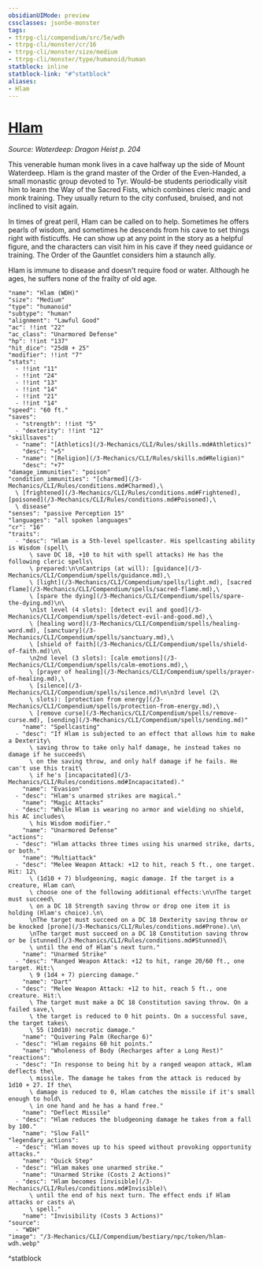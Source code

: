 ```yaml
---
obsidianUIMode: preview
cssclasses: json5e-monster
tags:
- ttrpg-cli/compendium/src/5e/wdh
- ttrpg-cli/monster/cr/16
- ttrpg-cli/monster/size/medium
- ttrpg-cli/monster/type/humanoid/human
statblock: inline
statblock-link: "#^statblock"
aliases:
- Hlam
---
```

# [Hlam](3-Mechanics\CLI\Compendium\bestiary\npc/hlam-wdh.md)
*Source: Waterdeep: Dragon Heist p. 204*  

This venerable human monk lives in a cave halfway up the side of Mount Waterdeep. Hlam is the grand master of the Order of the Even-Handed, a small monastic group devoted to Tyr. Would-be students periodically visit him to learn the Way of the Sacred Fists, which combines cleric magic and monk training. They usually return to the city confused, bruised, and not inclined to visit again.

In times of great peril, Hlam can be called on to help. Sometimes he offers pearls of wisdom, and sometimes he descends from his cave to set things right with fisticuffs. He can show up at any point in the story as a helpful figure, and the characters can visit him in his cave if they need guidance or training. The Order of the Gauntlet considers him a staunch ally.

Hlam is immune to disease and doesn't require food or water. Although he ages, he suffers none of the frailty of old age.

```statblock
"name": "Hlam (WDH)"
"size": "Medium"
"type": "humanoid"
"subtype": "human"
"alignment": "Lawful Good"
"ac": !!int "22"
"ac_class": "Unarmored Defense"
"hp": !!int "137"
"hit_dice": "25d8 + 25"
"modifier": !!int "7"
"stats":
  - !!int "11"
  - !!int "24"
  - !!int "13"
  - !!int "14"
  - !!int "21"
  - !!int "14"
"speed": "60 ft."
"saves":
  - "strength": !!int "5"
  - "dexterity": !!int "12"
"skillsaves":
  - "name": "[Athletics](/3-Mechanics/CLI/Rules/skills.md#Athletics)"
    "desc": "+5"
  - "name": "[Religion](/3-Mechanics/CLI/Rules/skills.md#Religion)"
    "desc": "+7"
"damage_immunities": "poison"
"condition_immunities": "[charmed](/3-Mechanics/CLI/Rules/conditions.md#Charmed),\
  \ [frightened](/3-Mechanics/CLI/Rules/conditions.md#Frightened), [poisoned](/3-Mechanics/CLI/Rules/conditions.md#Poisoned),\
  \ disease"
"senses": "passive Perception 15"
"languages": "all spoken languages"
"cr": "16"
"traits":
  - "desc": "Hlam is a 5th-level spellcaster. His spellcasting ability is Wisdom (spell\
      \ save DC 18, +10 to hit with spell attacks) He has the following cleric spells\
      \ prepared:\n\nCantrips (at will): [guidance](/3-Mechanics/CLI/Compendium/spells/guidance.md),\
      \ [light](/3-Mechanics/CLI/Compendium/spells/light.md), [sacred flame](/3-Mechanics/CLI/Compendium/spells/sacred-flame.md),\
      \ [spare the dying](/3-Mechanics/CLI/Compendium/spells/spare-the-dying.md)\n\
      \n1st level (4 slots): [detect evil and good](/3-Mechanics/CLI/Compendium/spells/detect-evil-and-good.md),\
      \ [healing word](/3-Mechanics/CLI/Compendium/spells/healing-word.md), [sanctuary](/3-Mechanics/CLI/Compendium/spells/sanctuary.md),\
      \ [shield of faith](/3-Mechanics/CLI/Compendium/spells/shield-of-faith.md)\n\
      \n2nd level (3 slots): [calm emotions](/3-Mechanics/CLI/Compendium/spells/calm-emotions.md),\
      \ [prayer of healing](/3-Mechanics/CLI/Compendium/spells/prayer-of-healing.md),\
      \ [silence](/3-Mechanics/CLI/Compendium/spells/silence.md)\n\n3rd level (2\
      \ slots): [protection from energy](/3-Mechanics/CLI/Compendium/spells/protection-from-energy.md),\
      \ [remove curse](/3-Mechanics/CLI/Compendium/spells/remove-curse.md), [sending](/3-Mechanics/CLI/Compendium/spells/sending.md)"
    "name": "Spellcasting"
  - "desc": "If Hlam is subjected to an effect that allows him to make a Dexterity\
      \ saving throw to take only half damage, he instead takes no damage if he succeeds\
      \ on the saving throw, and only half damage if he fails. He can't use this trait\
      \ if he's [incapacitated](/3-Mechanics/CLI/Rules/conditions.md#Incapacitated)."
    "name": "Evasion"
  - "desc": "Hlam's unarmed strikes are magical."
    "name": "Magic Attacks"
  - "desc": "While Hlam is wearing no armor and wielding no shield, his AC includes\
      \ his Wisdom modifier."
    "name": "Unarmored Defense"
"actions":
  - "desc": "Hlam attacks three times using his unarmed strike, darts, or both."
    "name": "Multiattack"
  - "desc": "Melee Weapon Attack: +12 to hit, reach 5 ft., one target. Hit: 12\
      \ (1d10 + 7) bludgeoning, magic damage. If the target is a creature, Hlam can\
      \ choose one of the following additional effects:\n\nThe target must succeed\
      \ on a DC 18 Strength saving throw or drop one item it is holding (Hlam's choice).\n\
      \nThe target must succeed on a DC 18 Dexterity saving throw or be knocked [prone](/3-Mechanics/CLI/Rules/conditions.md#Prone).\n\
      \nThe target must succeed on a DC 18 Constitution saving throw or be [stunned](/3-Mechanics/CLI/Rules/conditions.md#Stunned)\
      \ until the end of Hlam's next turn."
    "name": "Unarmed Strike"
  - "desc": "Ranged Weapon Attack: +12 to hit, range 20/60 ft., one target. Hit:\
      \ 9 (1d4 + 7) piercing damage."
    "name": "Dart"
  - "desc": "Melee Weapon Attack: +12 to hit, reach 5 ft., one creature. Hit:\
      \ The target must make a DC 18 Constitution saving throw. On a failed save,\
      \ the target is reduced to 0 hit points. On a successful save, the target takes\
      \ 55 (10d10) necrotic damage."
    "name": "Quivering Palm (Recharge 6)"
  - "desc": "Hlam regains 60 hit points."
    "name": "Wholeness of Body (Recharges after a Long Rest)"
"reactions":
  - "desc": "In response to being hit by a ranged weapon attack, Hlam deflects the\
      \ missile. The damage he takes from the attack is reduced by 1d10 + 27. If the\
      \ damage is reduced to 0, Hlam catches the missile if it's small enough to hold\
      \ in one hand and he has a hand free."
    "name": "Deflect Missile"
  - "desc": "Hlam reduces the bludgeoning damage he takes from a fall by 100."
    "name": "Slow Fall"
"legendary_actions":
  - "desc": "Hlam moves up to his speed without provoking opportunity attacks."
    "name": "Quick Step"
  - "desc": "Hlam makes one unarmed strike."
    "name": "Unarmed Strike (Costs 2 Actions)"
  - "desc": "Hlam becomes [invisible](/3-Mechanics/CLI/Rules/conditions.md#Invisible)\
      \ until the end of his next turn. The effect ends if Hlam attacks or casts a\
      \ spell."
    "name": "Invisibility (Costs 3 Actions)"
"source":
  - "WDH"
"image": "/3-Mechanics/CLI/Compendium/bestiary/npc/token/hlam-wdh.webp"
```
^statblock